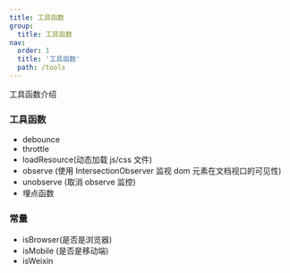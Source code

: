 ```yaml
---
title: 工具函数
group:
  title: 工具函数
nav:
  order: 1
  title: '工具函数'
  path: /tools
---
```


工具函数介绍

### 工具函数

- debounce 
- throttle 
- loadResource(动态加载 js/css 文件)
- observe (使用 IntersectionObserver 监视 dom 元素在文档视口的可见性)
- unobserve (取消 observe 监控)
- 埋点函数

### 常量

- isBrowser(是否是浏览器)
- isMobile (是否是移动端)
- isWeixin

